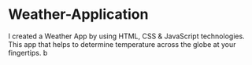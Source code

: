 # Weather-Application
I created a Weather App by using HTML, CSS &amp; JavaScript technologies. This app that helps to determine temperature across the globe at your fingertips. b
